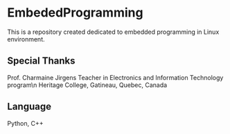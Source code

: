 # EmbededProgramming
This is a repository created dedicated to embedded programming in Linux environment.

## Special Thanks
Prof. Charmaine Jirgens
Teacher in Electronics and Information Technology program\n
Heritage College, Gatineau, Quebec, Canada

## Language
Python, C++
